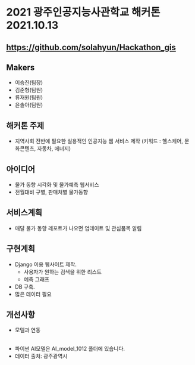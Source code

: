 # 2021 광주인공지능사관학교 해커톤 2021.10.13

## https://github.com/solahyun/Hackathon_gis


## Makers
* 이승진(팀장)
* 김준형(팀원)
* 류재원(팀원)
* 윤솔아(팀원)

## 해커톤 주제
* 지역사회 전반에 필요한 실용적인 인공지능 웹 서비스 제작 
  (키워드 : 헬스케어, 문화콘텐츠, 자동차, 에너지)

## 아이디어
* 물가 동향 시각화 및 물가예측 웹서비스
* 전월대비 구별, 판매처별 물가동향

## 서비스계획
* 매달 물가 동향 레포트가 나오면 업데이트 및 관심품목 알림

## 구현계획
* Django 이용 웹사이트 제작.
  * 사용자가 원하는 검색을 위한 리스트
  * 예측 그래프
* DB 구축.
* 많은 데이터 필요

## 개선사항
* 모델과 연동

##
* 파이썬 AI모델은 AI_model_1012 폴더에 있습니다.
* 데이터 출처: 광주광역시

